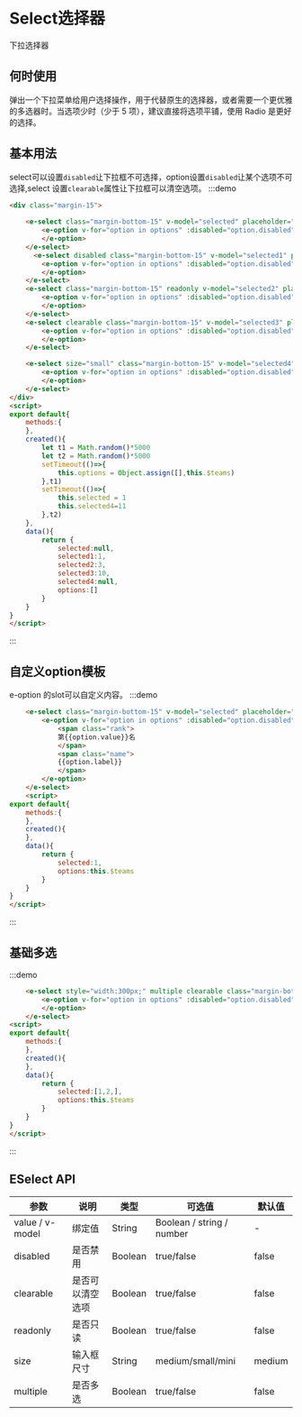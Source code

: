 # Select选择器
下拉选择器

## 何时使用

弹出一个下拉菜单给用户选择操作，用于代替原生的选择器，或者需要一个更优雅的多选器时。当选项少时（少于 5 项），建议直接将选项平铺，使用 Radio 是更好的选择。

## 基本用法
 select可以设置`disabled`让下拉框不可选择，option设置`disabled`让某个选项不可选择,select 设置`clearable`属性让下拉框可以清空选项。
:::demo 
```html
<div class="margin-15">
    
    <e-select class="margin-bottom-15" v-model="selected" placeholder="请选择" >
        <e-option v-for="option in options" :disabled="option.disabled" :key="option.value" :label="option.label" :value="option.value">
        </e-option>
    </e-select>
      <e-select disabled class="margin-bottom-15" v-model="selected1" placeholder="请选择" >
        <e-option v-for="option in options" :disabled="option.disabled" :key="option.value" :label="option.label" :value="option.value">
        </e-option>
    </e-select>
    <e-select class="margin-bottom-15" readonly v-model="selected2" placeholder="请选择" >
        <e-option v-for="option in options" :disabled="option.disabled" :key="option.value" :label="option.label" :value="option.value">
        </e-option>
    </e-select>
    <e-select clearable class="margin-bottom-15" v-model="selected3" placeholder="请选择" >
        <e-option v-for="option in options" :disabled="option.disabled" :key="option.value" :label="option.label" :value="option.value">
        </e-option>
    </e-select>

    <e-select size="small" class="margin-bottom-15" v-model="selected4" placeholder="请选择" >
        <e-option v-for="option in options" :disabled="option.disabled" :key="option.value" :label="option.label" :value="option.value">
        </e-option>
    </e-select>
</div>
<script>
export default{
    methods:{
    },
    created(){
        let t1 = Math.random()*5000
        let t2 = Math.random()*5000
        setTimeout(()=>{
            this.options = Object.assign([],this.$teams)
        },t1)
        setTimeout(()=>{
            this.selected = 1
            this.selected4=11
        },t2)
    },
    data(){
        return {
            selected:null,
            selected1:1,
            selected2:3,
            selected3:10,
            selected4:null,
            options:[]
        }
    }
}
</script>
```
:::

## 自定义option模板
e-option 的slot可以自定义内容。
:::demo
```html
    <e-select class="margin-bottom-15" v-model="selected" placeholder="请选择" >
        <e-option v-for="option in options" :disabled="option.disabled" :key="option.value" :label="option.label" :value="option.value">
            <span class="rank">
            第{{option.value}}名
            </span>
            <span class="name">
            {{option.label}}
            </span>
        </e-option>
    </e-select>
    <script>
export default{
    methods:{
    },
    created(){
    },
    data(){
        return {
            selected:1,
            options:this.$teams
        }
    }
}
</script>
```
:::
## 基础多选

:::demo
```html
    <e-select style="width:300px;" multiple clearable class="margin-bottom-15" v-model="selected" placeholder="请选择" >
        <e-option v-for="option in options" :disabled="option.disabled" :key="option.value" :label="option.label" :value="option.value">
        </e-option>
    </e-select>
<script>
export default{
    methods:{
    },
    created(){
    },
    data(){
        return {
            selected:[1,2,],
            options:this.$teams
        }
    }
}
</script>
```
:::
## ESelect API
| 参数      | 说明          | 类型      | 可选值                           | 默认值  |
|---------- |-------------- |---------- |--------------------------------  |-------- |
| value / v-model | 绑定值 | String | Boolean / string / number | - | -|
| disabled  | 是否禁用 |  Boolean   | true/false | false|
| clearable  | 是否可以清空选项 |  Boolean   | true/false | false|
| readonly  | 是否只读 |  Boolean   | true/false | false|
| size  | 输入框尺寸 |  String   | medium/small/mini | medium|
| multiple  | 是否多选 |  Boolean   | true/false | false |

